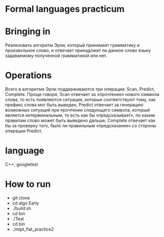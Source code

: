# Formal languages practicum
# Bringing in
Реализовать алгоритм Эрли, который принимает грамматику и произвольное слово, и отвечает принадлжит ли данное слово языку задаваемому полученной грамматикой или нет.
# Operations
Всего в алгоритме Эрли поддерживаются три операции: Scan, Predict, Complete. Проще говоря, Scan отвечает за «прочтение» нового символа слова, то есть появляются ситуации, которые соответствуют тому, как префикс слова мог быть выведен, Predict отвечает за генерацию возможных ситуаций при прочтении следующего символа, который является нетерминальным, то есть как бы «предсказывает», по каким правилам слово может быть выведено дальше, Complete отвечает как бы за проверку того, было ли правильным «предсказание» со стороны операции Predict.
# language
C++, googletest

# How to run
*    git clone <github link>
*    cd algo Early
*    ./build.sh 
*    cd bin
*    ./Test
*    cd bin
*    ./mipt_flat_practice2

